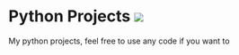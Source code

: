 # Python Projects <img src="https://img.icons8.com/color/48/000000/python.png"/>
My python projects, feel free to use any code if you want to
